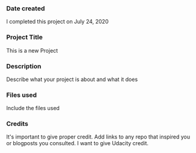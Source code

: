 ### Date created
I completed this project on July 24, 2020

### Project Title
This is a new Project

### Description
Describe what your project is about and what it does

### Files used
Include the files used

### Credits
It's important to give proper credit. Add links to any repo that inspired you or blogposts you consulted.
I want to give Udacity credit.

